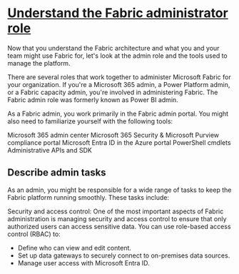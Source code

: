 # **[Understand the Fabric administrator role](https://learn.microsoft.com/en-us/training/modules/administer-fabric/3-admin-role-tools)**

Now that you understand the Fabric architecture and what you and your team might use Fabric for, let's look at the admin role and the tools used to manage the platform.

There are several roles that work together to administer Microsoft Fabric for your organization. If you're a Microsoft 365 admin, a Power Platform admin, or a Fabric capacity admin, you're involved in administering Fabric. The Fabric admin role was formerly known as Power BI admin.

As a Fabric admin, you work primarily in the Fabric admin portal. You might also need to familiarize yourself with the following tools:

Microsoft 365 admin center
Microsoft 365 Security & Microsoft Purview compliance portal
Microsoft Entra ID in the Azure portal
PowerShell cmdlets
Administrative APIs and SDK

## Describe admin tasks

As an admin, you might be responsible for a wide range of tasks to keep the Fabric platform running smoothly. These tasks include:

Security and access control: One of the most important aspects of Fabric administration is managing security and access control to ensure that only authorized users can access sensitive data. You can use role-based access control (RBAC) to:

- Define who can view and edit content.
- Set up data gateways to securely connect to on-premises data sources.
- Manage user access with Microsoft Entra ID.
